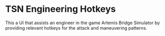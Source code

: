 # TSN Engineering Hotkeys

This a UI that assists an engineer in the game Artemis Bridge Simulator by providing relevant hotkeys for the attack and maneuvering patterns.